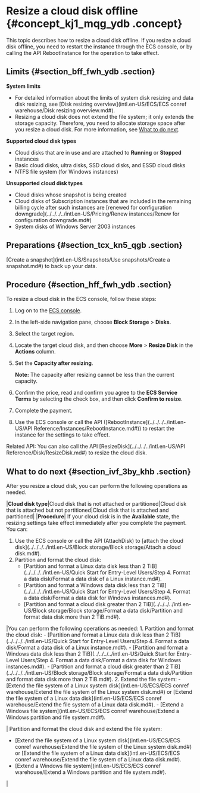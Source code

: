 # Resize a cloud disk offline {#concept_kj1_mqg_ydb .concept}

This topic describes how to resize a cloud disk offline. If you resize a cloud disk offline, you need to restart the instance through the ECS console, or by calling the API RebootInstance for the operation to take effect.

## Limits {#section_bff_fwh_ydb .section}

**System limits** 

-   For detailed information about the limits of system disk resizing and data disk resizing, see [Disk resizing overview](intl.en-US/ECS/ECS conref warehouse/Disk resizing overview.md#).
-   Resizing a cloud disk does not extend the file system; it only extends the storage capacity. Therefore, you need to allocate storage space after you resize a cloud disk. For more information, see [What to do next](#).

**Supported cloud disk types** 

-   Cloud disks that are in use and are attached to **Running** or **Stopped** instances
-   Basic cloud disks, ultra disks, SSD cloud disks, and ESSD cloud disks
-   NTFS file system \(for Windows instances\)

**Unsupported cloud disk types** 

-   Cloud disks whose snapshot is being created
-   Cloud disks of Subscription instances that are included in the remaining billing cycle after such instances are [renewed for configuration downgrade](../../../../intl.en-US/Pricing/Renew instances/Renew for configuration downgrade.md#)
-   System disks of Windows Server 2003 instances

## Preparations {#section_tcx_kn5_qgb .section}

[Create a snapshot](intl.en-US/Snapshots/Use snapshots/Create a snapshot.md#) to back up your data.

## Procedure {#section_hff_fwh_ydb .section}

To resize a cloud disk in the ECS console, follow these steps:

1.  Log on to the [ECS console](https://ecs.console.aliyun.com/).
2.  In the left-side navigation pane, choose **Block Storage** \> **Disks**.
3.  Select the target region.
4.  Locate the target cloud disk, and then choose **More** \> **Resize Disk** in the **Actions** column.
5.  Set the **Capacity after resizing**.

    **Note:** The capacity after resizing cannot be less than the current capacity.

6.  Confirm the price, read and confirm you agree to the **ECS Service Terms** by selecting the check box, and then click **Confirm to resize**.
7.  Complete the payment.
8.  Use the ECS console or call the API \([RebootInstance](../../../../intl.en-US/API Reference/Instances/RebootInstance.md#)\) to restart the instance for the settings to take effect.

Related API: You can also call the API [ResizeDisk](../../../../intl.en-US/API Reference/Disk/ResizeDisk.md#) to resize the cloud disk.

## What to do next {#section_ivf_3by_khb .section}

After you resize a cloud disk, you can perform the following operations as needed.

|**Cloud disk type**|Cloud disk that is not attached or partitioned|Cloud disk that is attached but not partitioned|Cloud disk that is attached and partitioned|
|**Procedure**| If your cloud disk is in the **Available** state, the resizing settings take effect immediately after you complete the payment. You can:

 1.  Use the ECS console or call the API \(AttachDisk\) to [attach the cloud disk](../../../../intl.en-US/Block storage/Block storage/Attach a cloud disk.md#).
2.  Partition and format the cloud disk:
    -   [Partition and format a Linux data disk less than 2 TiB](../../../../intl.en-US/Quick Start for Entry-Level Users/Step 4. Format a data disk/Format a data disk of a Linux instance.md#).
    -   [Partition and format a Windows data disk less than 2 TiB](../../../../intl.en-US/Quick Start for Entry-Level Users/Step 4. Format a data disk/Format a data disk for Windows instances.md#).
    -   [Partition and format a cloud disk greater than 2 TiB](../../../../intl.en-US/Block storage/Block storage/Format a data disk/Partition and format data disk more than 2 TiB.md#).

 |You can perform the following operations as needed: 1.  Partition and format the cloud disk:
    -   [Partition and format a Linux data disk less than 2 TiB](../../../../intl.en-US/Quick Start for Entry-Level Users/Step 4. Format a data disk/Format a data disk of a Linux instance.md#).
    -   [Partition and format a Windows data disk less than 2 TiB](../../../../intl.en-US/Quick Start for Entry-Level Users/Step 4. Format a data disk/Format a data disk for Windows instances.md#).
    -   [Partition and format a cloud disk greater than 2 TiB](../../../../intl.en-US/Block storage/Block storage/Format a data disk/Partition and format data disk more than 2 TiB.md#).
2.  Extend the file system:
    -   [Extend the file system of a Linux system disk](intl.en-US/ECS/ECS conref warehouse/Extend the file system of the Linux system disk.md#) or [Extend the file system of a Linux data disk](intl.en-US/ECS/ECS conref warehouse/Extend the file system of a Linux data disk.md#).
    -   [Extend a Windows file system](intl.en-US/ECS/ECS conref warehouse/Extend a Windows partition and file system.md#).

 | Partition and format the cloud disk and extend the file system:

 -   [Extend the file system of a Linux system disk](intl.en-US/ECS/ECS conref warehouse/Extend the file system of the Linux system disk.md#) or [Extend the file system of a Linux data disk](intl.en-US/ECS/ECS conref warehouse/Extend the file system of a Linux data disk.md#).
-   [Extend a Windows file system](intl.en-US/ECS/ECS conref warehouse/Extend a Windows partition and file system.md#).

 |


